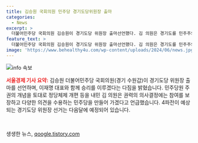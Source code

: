 ```yaml
---
title: 김승원 국회의원 민주당 경기도당위원장 출마
categories:
  - News
excerpt: >
  더불어민주당 국회의원 김승원이 경기도당 위원장 출마선언했다. 김 의원은 경기도를 민주주의 수호와 개혁의 시작점으로 만들겠다고 강조했으며, 민주당원 주권을 향상시키는 정치체제를 만들기 위한 계획을 제시했다. 또한, 김 의원은 다양한 각계각층 참여를 보장하는 민주당을 만들어가야 한다고 밝혔고, 이에 대한 기대감이 높아지고 있다. (단어수: 68)
feature_text: >
  더불어민주당 국회의원 김승원이 경기도당 위원장 출마선언했다. 김 의원은 경기도를 민주주의 수호와 개혁의 시작점으로 만들겠다고 강조했으며, 민주당원 주권을 향상시키는 정치체제를 만들기 위한 계획을 제시했다. 또한, 김 의원은 다양한 각계각층 참여를 보장하는 민주당을 만들어가야 한다고 밝혔고, 이에 대한 기대감이 높아지고 있다. (단어수: 68)
image: 'https://www.behealthy4u.com/wp-content/uploads/2024/06/news.jpg'
---
```


<p><img src="https://www.behealthy4u.com/wp-content/uploads/2024/06/news.jpg" alt="info 속보" /></p>

<p><b><span style="color: #ee2323;">서울경제 기사 요약:</span></b>
김승원 더불어민주당 국회의원(경기 수원갑)이 경기도당 위원장 출마를 선언하며, 이재명 대표와 함께 승리를 이루겠다는 다짐을 밝혔습니다. 민주당원 주권의 개념을 토대로 정당체제 개편 등을 내민 김 의원은 권력의 의사결정에는 참여를 보장하고 다양한 의견을 수용하는 민주당을 만들어 가겠다고 언급했습니다. 4파전이 예상되는 경기도당 위원장 선거는 다음달에 예정되어 있습니다.</p>

<p data-ke-size="size16">&nbsp;</p>
생생한 뉴스, <a href="https://qoogle.tistory.com" rel="dofollow">qoogle.tistory.com</a>


